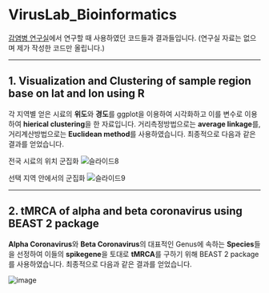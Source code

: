 VirusLab_Bioinformatics
====================================

[감염병 연구실](http://www.msk.or.kr/webzine/201906/html/03.html)에서 연구할 때 사용하였던 코드들과 결과들입니다. (연구실 자료는 없으며 제가 작성한 코드만 올립니다.)

---------------------------------------------------------

 ## 1. Visualization and Clustering of sample region base on lat and lon using R

각 지역별 얻은 시료의 **위도**와 **경도**를 ggplot을 이용하여 시각화하고 이를 변수로 이용하여 **hierical clustering**을 한 자료입니다. 거리측정방법으로는 **average linkage**를, 거리계산방법으로는 **Euclidean method**를 사용하였습니다. 최종적으로 다음과 같은 결과를 얻었습니다.

전국 시료의 위치 군집화
![슬라이드8](https://user-images.githubusercontent.com/70703320/102921975-a3631c80-44d0-11eb-95a4-ed3e3b25301d.PNG)

선택 지역 안에서의 군집화
![슬라이드9](https://user-images.githubusercontent.com/70703320/102922099-d3122480-44d0-11eb-8032-0f5da67c7832.PNG)


-----------------------------------------------------

 ## 2. tMRCA of alpha and beta coronavirus using BEAST 2 package

**Alpha Coronavirus**와 **Beta Coronavirus**의 대표적인 Genus에 속하는 **Species**들을 선정하여 이들의 **spikegene**을 토대로 **tMRCA**를 구하기 위해 BEAST 2 package를 사용하였습니다. 최종적으로 다음과 같은 결과를 얻었습니다.

![image](https://user-images.githubusercontent.com/70703320/102921416-b1fd0400-44cf-11eb-8a10-b639b7b13ee3.png)

 
